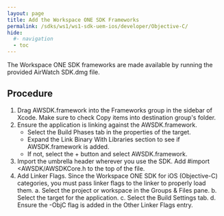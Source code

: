 ```yaml
---
layout: page
title: Add the Workspace ONE SDK Frameworks
permalink: /sdks/ws1/ws1-sdk-uem-ios/developer/Objective-C/
hide:
  #- navigation
  - toc
---
```


The Workspace ONE SDK frameworks are made available by running the provided AirWatch SDK.dmg file.

## Procedure  
1. Drag AWSDK.framework into the Frameworks group in the sidebar of Xcode. Make sure to check Copy items into destination group's folder.
2. Ensure the application is linking against the AWSDK.framework.
   * Select the Build Phases tab in the properties of the target.
   * Expand the Link Binary With Libraries section to see if AWSDK.framework is added.
   * If not, select the + button and select AWSDK.framework.
3. Import the umbrella header wherever you use the SDK. Add #import <AWSDK/AWSDKCore.h to the top of the file.
4. Add Linker Flags.
   Since the Workspace ONE SDK for iOS (Objective-C) categories, you must pass linker flags to the linker to properly load them.
   a. Select the project or workspace in the Groups & Files pane.
   b. Select the target for the application.
   c. Select the Build Settings tab.
   d. Ensure the  -ObjC flag is added in the Other Linker Flags entry.